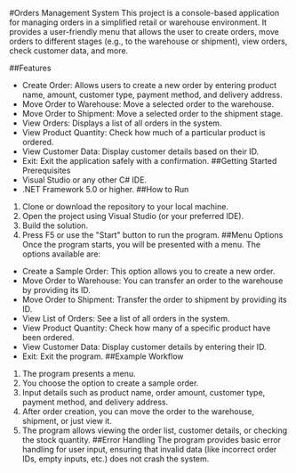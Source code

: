 #Orders Management System
This project is a console-based application for managing orders in a simplified retail or warehouse environment. It provides a user-friendly menu that allows the user to create orders, move orders to different stages (e.g., to the warehouse or shipment), view orders, check customer data, and more.

##Features
- Create Order: Allows users to create a new order by entering product name, amount, customer type, payment method, and delivery address.
- Move Order to Warehouse: Move a selected order to the warehouse.
- Move Order to Shipment: Move a selected order to the shipment stage.
- View Orders: Displays a list of all orders in the system.
- View Product Quantity: Check how much of a particular product is ordered.
- View Customer Data: Display customer details based on their ID.
- Exit: Exit the application safely with a confirmation.
##Getting Started
Prerequisites
- Visual Studio or any other C# IDE.
- .NET Framework 5.0 or higher.
##How to Run
1. Clone or download the repository to your local machine.
2. Open the project using Visual Studio (or your preferred IDE).
3. Build the solution.
4. Press F5 or use the "Start" button to run the program.
##Menu Options
Once the program starts, you will be presented with a menu. The options available are:

- Create a Sample Order: This option allows you to create a new order.
- Move Order to Warehouse: You can transfer an order to the warehouse by providing its ID.
- Move Order to Shipment: Transfer the order to shipment by providing its ID.
- View List of Orders: See a list of all orders in the system.
- View Product Quantity: Check how many of a specific product have been ordered.
- View Customer Data: Display customer details by entering their ID.
- Exit: Exit the program.
##Example Workflow
1. The program presents a menu.
2. You choose the option to create a sample order.
3. Input details such as product name, order amount, customer type, payment method, and delivery address.
4. After order creation, you can move the order to the warehouse, shipment, or just view it.
5. The program allows viewing the order list, customer details, or checking the stock quantity.
##Error Handling
The program provides basic error handling for user input, ensuring that invalid data (like incorrect order IDs, empty inputs, etc.) does not crash the system.

